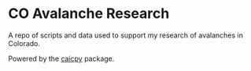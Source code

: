 # CO Avalanche Research

A repo of scripts and data used to support my research of avalanches in Colorado.

Powered by the [caicpy](https://gormaniac.github.io/caicpy) package.
